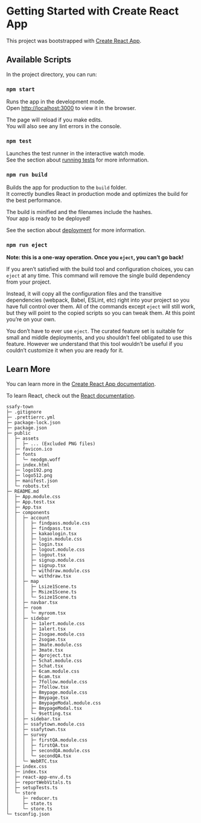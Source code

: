 # Getting Started with Create React App

This project was bootstrapped with [Create React App](https://github.com/facebook/create-react-app).

## Available Scripts

In the project directory, you can run:

### `npm start`

Runs the app in the development mode.\
Open [http://localhost:3000](http://localhost:3000) to view it in the browser.

The page will reload if you make edits.\
You will also see any lint errors in the console.

### `npm test`

Launches the test runner in the interactive watch mode.\
See the section about [running tests](https://facebook.github.io/create-react-app/docs/running-tests) for more information.

### `npm run build`

Builds the app for production to the `build` folder.\
It correctly bundles React in production mode and optimizes the build for the best performance.

The build is minified and the filenames include the hashes.\
Your app is ready to be deployed!

See the section about [deployment](https://facebook.github.io/create-react-app/docs/deployment) for more information.

### `npm run eject`

**Note: this is a one-way operation. Once you `eject`, you can’t go back!**

If you aren’t satisfied with the build tool and configuration choices, you can `eject` at any time. This command will remove the single build dependency from your project.

Instead, it will copy all the configuration files and the transitive dependencies (webpack, Babel, ESLint, etc) right into your project so you have full control over them. All of the commands except `eject` will still work, but they will point to the copied scripts so you can tweak them. At this point you’re on your own.

You don’t have to ever use `eject`. The curated feature set is suitable for small and middle deployments, and you shouldn’t feel obligated to use this feature. However we understand that this tool wouldn’t be useful if you couldn’t customize it when you are ready for it.

## Learn More

You can learn more in the [Create React App documentation](https://facebook.github.io/create-react-app/docs/getting-started).

To learn React, check out the [React documentation](https://reactjs.org/).

```
ssafy-town
├─ .gitignore
├─ .prettierrc.yml
├─ package-lock.json
├─ package.json
├─ public
│  ├─ assets
│  │  ├─ ... (Excluded PNG files)
│  ├─ favicon.ico
│  ├─ fonts
│  │  └─ neodgm.woff
│  ├─ index.html
│  ├─ logo192.png
│  ├─ logo512.png
│  ├─ manifest.json
│  └─ robots.txt
├─ README.md
│  ├─ App.module.css
│  ├─ App.test.tsx
│  ├─ App.tsx
│  ├─ components
│  │  ├─ account
│  │  │  ├─ findpass.module.css
│  │  │  ├─ findpass.tsx
│  │  │  ├─ kakaologin.tsx
│  │  │  ├─ login.module.css
│  │  │  ├─ login.tsx
│  │  │  ├─ logout.module.css
│  │  │  ├─ logout.tsx
│  │  │  ├─ signup.module.css
│  │  │  ├─ signup.tsx
│  │  │  ├─ withdraw.module.css
│  │  │  └─ withdraw.tsx
│  │  ├─ map
│  │  │  ├─ Lsize1Scene.ts
│  │  │  ├─ Msize1Scene.ts
│  │  │  └─ Ssize1Scene.ts
│  │  ├─ navbar.tsx
│  │  ├─ room
│  │  │  └─ myroom.tsx
│  │  ├─ sidebar
│  │  │  ├─ 1alert.module.css
│  │  │  ├─ 1alert.tsx
│  │  │  ├─ 2sogae.module.css
│  │  │  ├─ 2sogae.tsx
│  │  │  ├─ 3mate.module.css
│  │  │  ├─ 3mate.tsx
│  │  │  ├─ 4project.tsx
│  │  │  ├─ 5chat.module.css
│  │  │  ├─ 5chat.tsx
│  │  │  ├─ 6cam.module.css
│  │  │  ├─ 6cam.tsx
│  │  │  ├─ 7follow.module.css
│  │  │  ├─ 7follow.tsx
│  │  │  ├─ 8mypage.module.css
│  │  │  ├─ 8mypage.tsx
│  │  │  ├─ 8mypageModal.module.css
│  │  │  ├─ 8mypageModal.tsx
│  │  │  └─ 9setting.tsx
│  │  ├─ sidebar.tsx
│  │  ├─ ssafytown.module.css
│  │  ├─ ssafytown.tsx
│  │  ├─ survey
│  │  │  ├─ firstQA.module.css
│  │  │  ├─ firstQA.tsx
│  │  │  ├─ secondQA.module.css
│  │  │  └─ secondQA.tsx
│  │  └─ WebRTC.tsx
│  ├─ index.css
│  ├─ index.tsx
│  ├─ react-app-env.d.ts
│  ├─ reportWebVitals.ts
│  ├─ setupTests.ts
│  └─ store
│     ├─ reducer.ts
│     ├─ state.ts
│     └─ store.ts
└─ tsconfig.json

```